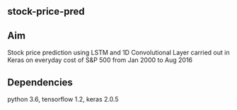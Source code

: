 ## stock-price-pred
## Aim
Stock price prediction using LSTM and 1D Convolutional Layer carried out in Keras on everyday cost of S&P 500 from Jan 2000 to Aug 2016
## Dependencies
python 3.6,
tensorflow 1.2,
keras 2.0.5
